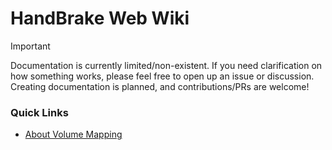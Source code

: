 # HandBrake Web Wiki

> [!IMPORTANT]
> Documentation is currently limited/non-existent. If you need clarification on how something works, please feel free to open up an issue or discussion. Creating documentation is planned, and contributions/PRs are welcome!

### Quick Links

- [About Volume Mapping](wiki/about-volume-mapping.md)
